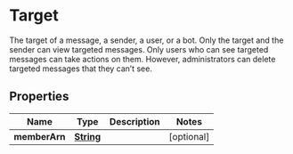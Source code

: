 

# Target

The target of a message, a sender, a user, or a bot. Only the target and the sender can view targeted messages. Only users who can see targeted messages can take actions on them. However, administrators can delete targeted messages that they can’t see.

## Properties

| Name | Type | Description | Notes |
|------------ | ------------- | ------------- | -------------|
|**memberArn** | [**String**](String.md) |  |  [optional] |



